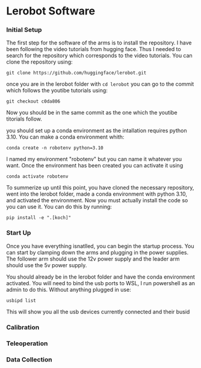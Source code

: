 # Lerobot Software  

### Initial Setup
The first step for the software of the arms is to install the repository. I have been following the video tutorials from hugging face. Thus I needed to search for the repository which corresponds to the video tutorials. You can clone the repository using:
```
git clone https://github.com/huggingface/lerobot.git
```
once you are in the lerobot folder with `cd lerobot` you can go to the commit which follows the youtibe tutorials using:
```
git checkout c0da806
```
Now you should be in the same commit as the one which the youtibe titorials follow.

you should set up a conda environment as the intallation requires python 3.10. You can make a conda environment whith:
```
conda create -n robotenv python=3.10

```
I named my environment "robotenv" but you can name it whatever you want. Once the environment has been created you can activate it using 
```
conda activate robotenv

```
To summerize up until this point, you have cloned the necessary repository, went into the lerobot folder, made a conda environment with python 3.10, and activated the environment. Now you must actually install the code so you can use it. You can do this by running:
```
pip install -e ".[koch]"

```

### Start Up
Once you have everything isnatlled, you can begin the startup process. You can start by clamping down the arms and plugging in the power supplies. The follower arm should use the 12v power supply and the leader arm should use the 5v power supply.

You should already be in the lerobot folder and have the conda environment activated. You will need to bind the usb ports to WSL, I run powershell as an admin to do this. Without anything plugged in use:

```
usbipd list

```
This will show you all the usb devices currently connected and their busid
### Calibration

### Teleoperation

### Data Collection